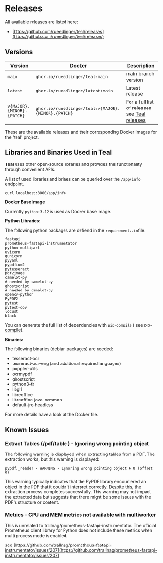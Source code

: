 # Releases

All available releases are listed here:

- [https://github.com/rueedlinger/teal/releases](https://github.com/rueedlinger/teal/releases)

## Versions

| Version                    | Docker                                              | Description                                                                                   |
|----------------------------|-----------------------------------------------------|-----------------------------------------------------------------------------------------------|
| `main`                     | `ghcr.io/rueedlinger/teal:main`                     | main branch version                                                                           |
| `latest`                   | `ghcr.io/rueedlinger/latest:main`                   | Latest release                                                                                |
| `v{MAJOR}.{MINOR}.{PATCH}` | `ghcr.io/rueedlinger/teal:v{MAJOR}.{MINOR}.{PATCH}` | For a full list of releases see [Teal releases](https://github.com/rueedlinger/teal/releases) |

These are the available releases and their corresponding Docker images for the 'teal' project.

## Libraries and Binaries Used in Teal

**Teal** uses other open-source libraries and provides this functionality through convenient APIs.

A list of used libraries and brines can be queried over the `/app/info` endpoint.

```bash
curl localhost:8000/app/info
```

**Docker Base Image**

Currently `python:3.12` is used as Docker base image.

**Python Libraries:**

The following python packages are defiend in the `requirements.in`file.

```text
fastapi
prometheus-fastapi-instrumentator
python-multipart
uvicorn
gunicorn
pyyaml
pypdfium2
pytesseract
pdf2image
camelot-py
# needed by camelot-py
ghostscript
# needed by camelot-py
opencv-python
PyPDF2
pytest
pytest-cov
locust
black
```

You can generate the full list of dependencies with `pip-compile` (
see [pip-compile](https://pip-tools.readthedocs.io/en/stable/)).

**Binaries:**

The following binaries (debian packages) are needed:

- tesseract-ocr
- tesseract-ocr-eng (and additional required languages)
- poppler-utils
- ocrmypdf
- ghostscript
- python3-tk
- libgl1
- libreoffice
- libreoffice-java-common
- default-jre-headless

For more details have a look at the Docker file.

## Known Issues

### Extract Tables (/pdf/table ) - Ignoring wrong pointing object

The following warning is displayed when extracting tables from a PDF. The extraction works, but this warning is
displayed:

```
pypdf._reader - WARNING - Ignoring wrong pointing object 6 0 (offset 0)
```

This warning typically indicates that the PyPDF library encountered an object in the PDF that it couldn't interpret
correctly. Despite this, the extraction process completes successfully. This warning may not impact the extracted data
but suggests that there might be some issues with the PDF's structure or content.

### Metrics - CPU and MEM metrics not available with multiworker

This is unrelated to trallnag/prometheus-fastapi-instrumentator. The official Prometheus client library for Python does
not include these metrics when multi process mode is enabled.

see [https://github.com/trallnag/prometheus-fastapi-instrumentator/issues/207](https://github.com/trallnag/prometheus-fastapi-instrumentator/issues/207)